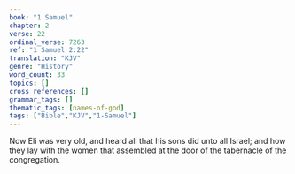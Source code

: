 ```yaml
---
book: "1 Samuel"
chapter: 2
verse: 22
ordinal_verse: 7263
ref: "1 Samuel 2:22"
translation: "KJV"
genre: "History"
word_count: 33
topics: []
cross_references: []
grammar_tags: []
thematic_tags: [names-of-god]
tags: ["Bible","KJV","1-Samuel"]
---
```

Now Eli was very old, and heard all that his sons did unto all Israel; and how they lay with the women that assembled at the door of the tabernacle of the congregation.
